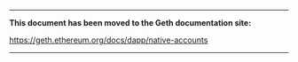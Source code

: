 ***

**This document has been moved to the Geth documentation site:**

https://geth.ethereum.org/docs/dapp/native-accounts

***
